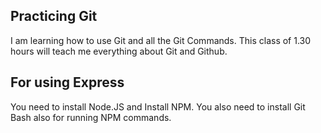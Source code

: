## Practicing Git
I am learning how to use Git and all the Git Commands.
This class of 1.30 hours will teach me everything about Git and Github.

## For using Express
You need to install Node.JS and Install NPM.
You also need to install Git Bash also for running NPM commands.